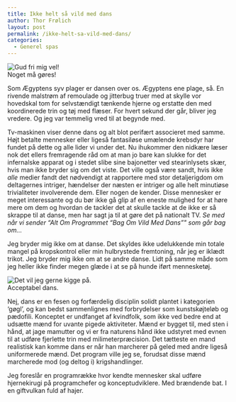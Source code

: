 ```yaml
---
title: Ikke helt så vild med dans
author: Thor Frølich
layout: post
permalink: /ikke-helt-sa-vild-med-dans/
categories:
  - Generel spas
---
```

<div class="bitImage bitRight" style="width: 192px">
  <img src="http://www.abekat.net/images/dancer_01.jpg" alt="Gud fri mig vel!" /><br /> Noget må gøres!
</div>

Som Ægyptens syv plager er dansen over os. Ægyptens ene plage, så. En rivende malstrøm af remoulade og jitterbug truer med at skylle vor hovedskal tom for selvstændigt tænkende hjerne og erstatte den med koordinerede trin og tøj med flæser. For hvert sekund der går, bliver jeg vredere. Og jeg var temmelig vred til at begynde med.

Tv-maskinen viser denne dans og alt blot perifært associeret med samme. Højt betalte mennesker eller ligeså fantasiløse umælende krebsdyr har fundet på dette og alle lider vi under det. Nu ihukommer den nidkære læser nok det ellers fremragende råd om at man jo bare kan slukke for det infernalske apparat og i stedet slibe sine bajonetter ved stearinlysets skær, hvis man ikke bryder sig om det viste. Det ville også være sandt, hvis ikke *alle* medier fandt det nødvendigt at rapportere med stor detaljerigdom om deltagernes intriger, hændelser der næsten er intriger og alle helt minutiøse trivialiteter involverende dem. Eller nogen de kender. Disse mennesker er meget interessante og du bør ikke gå glip af en eneste mulighed for at høre mere om dem og hvordan de tackler det at skulle tackle at de ikke er så skrappe til at danse, men har sagt ja til at gøre det på nationalt TV. *Se med når vi sender “Alt Om Programmet “Bag Om Vild Med Dans”" som går bag om…* 

Jeg bryder mig ikke om at danse. Det skyldes ikke udelukkende min totale mangel på kropskontrol eller min hulbrystede fremtoning, når jeg er iklædt trikot. Jeg bryder mig ikke om at se andre danse. Lidt på samme måde som jeg heller ikke finder megen glæde i at se på hunde iført mennesketøj.

<div class="bitImage bitLeft" style="width: 190px">
  <img src="http://www.abekat.net/images/dancer_02.jpg" alt="Det vil jeg gerne kigge på." /><br /> Acceptabel dans.
</div>

Nej, dans er en fesen og forfærdelig disciplin solidt plantet i kategorien ‘gøgl’, og kan bedst sammenlignes med forbrydelser som kunstskøjteløb og pædofili. Konceptet er undfanget af kvindfolk, som ikke ved bedre end at udsætte mænd for uvante pigede aktiviteter. Mænd er bygget til, med sten i hånd, at jage mamutter og vi er fra naturens hånd ikke udstyret med evnen til at udføre fjerlette trin med milimeterpræcision. Det tætteste en mand realistisk kan komme dans er når han marcherer på geled med andre ligeså uniformerede mænd. Det program ville jeg se, forudsat disse mænd marcherede mod (og deltog i) krigshandlinger.

Jeg foreslår en programrække hvor kendte mennesker skal udføre hjernekirugi på programchefer og konceptudviklere. Med brændende bat. I en giftvulkan fuld af hajer.